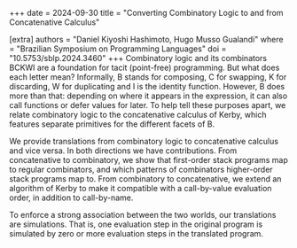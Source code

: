 +++
date  = 2024-09-30
title = "Converting Combinatory Logic to and from Concatenative Calculus"

[extra]
authors = "Daniel Kiyoshi Hashimoto, Hugo Musso Gualandi"
where   = "Brazilian Symposium on Programming Languages"
doi     = "10.5753/sblp.2024.3460"
+++
Combinatory logic and its combinators BCKWI are a foundation for tacit
(point-free) programming. But what does each letter mean? Informally, B stands
for composing, C for swapping, K for discarding, W for duplicating and I is the
identity function. However, B does more than that: depending on where it appears
in the expression, it can also call functions or defer values for later. To help
tell these purposes apart, we relate combinatory logic to the concatenative
calculus of Kerby, which features separate primitives for the different facets
of B.

We provide translations from combinatory logic to concatenative
calculus and vice versa. In both directions we
have contributions. From concatenative to combinatory, we
show that first-order stack programs map to regular combinators,
and which patterns of combinators higher-order
stack programs map to. From combinatory to concatenative,
we extend an algorithm of Kerby to make it compatible with
a call-by-value evaluation order, in addition to call-by-name.

To enforce a strong association between the two worlds,
our translations are simulations. That is, one evaluation step
in the original program is simulated by zero or more evaluation
steps in the translated program.
